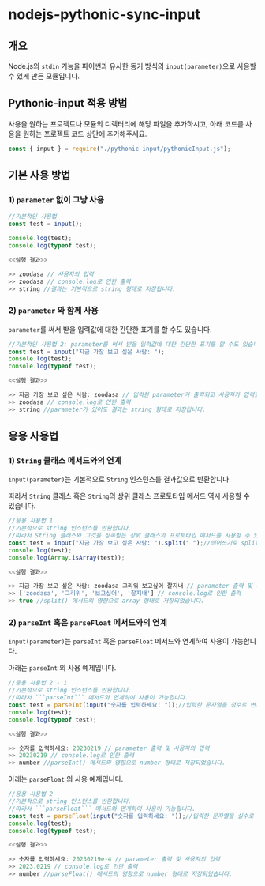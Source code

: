 # nodejs-pythonic-sync-input

## 개요

Node.js의 ```stdin``` 기능을 파이썬과 유사한 동기 방식의 ```input(parameter)```으로 사용할 수 있게 만든 모듈입니다. 

## Pythonic-input 적용 방법

사용을 원하는 프로젝트나 모듈의 디렉터리에 해당 파일을 추가하시고, 아래 코드를 사용을 원하는 프로젝트 코드 상단에 추가해주세요.

```jsx
const { input } = require("./pythonic-input/pythonicInput.js");
```

## 기본 사용 방법

### 1) ```parameter``` 없이 그냥 사용

```jsx
//기본적인 사용법
const test = input();

console.log(test);
console.log(typeof test);
```

```jsx
<<실행 결과>>

>> zoodasa // 사용자의 입력
>> zoodasa // console.log로 인한 출력
>> string //결과는 기본적으로 string 형태로 저장됩니다.
```

### 2) ```parameter``` 와 함께 사용

```parameter```를 써서 받을 입력값에 대한 간단한 표기를 할 수도 있습니다.

```jsx
//기본적인 사용법 2: parameter를 써서 받을 입력값에 대한 간단한 표기를 할 수도 있습니다.
const test = input("지금 가장 보고 싶은 사람: ");
console.log(test);
console.log(typeof test);
```

```jsx
<<실행 결과>>

>> 지금 가장 보고 싶은 사람: zoodasa // 입력한 parameter가 출력되고 사용자가 입력했습니다.
>> zoodasa // console.log로 인한 출력
>> string //parameter가 있어도 결과는 string 형태로 저장됩니다.
```

## 응용 사용법

### 1) ```String``` 클래스 메서드와의 연계

```input(parameter)```는 기본적으로 ```String``` 인스턴스를 결과값으로 반환합니다. 

따라서 ```String``` 클래스 혹은 ```String```의 상위 클래스 프로토타입 메서드 역시 사용할 수 있습니다.

```jsx
//응용 사용법 1
//기본적으로 string 인스턴스를 반환합니다.
//따라서 String 클래스와 그것을 상속받는 상위 클래스의 프로토타입 메서드를 사용할 수 있습니다.
const test = input("지금 가장 보고 싶은 사람: ").split(" ");//띄어쓰기로 split 구분
console.log(test);
console.log(Array.isArray(test));
```

```jsx
<<실행 결과>>

>> 지금 가장 보고 싶은 사람: zoodasa 그리워 보고싶어 잘지내 // parameter 출력 및 사용자의 입력
>> ['zoodasa', '그리워', '보고싶어', '잘지내'] // console.log로 인한 출력
>> true //split() 메서드의 영향으로 array 형태로 저장되었습니다.
```

### 2) ```parseInt``` 혹은 ```parseFloat``` 메서드와의 연계

```input(parameter)```는 ```parseInt``` 혹은 ```parseFloat``` 메서드와 연계하여 사용이 가능합니다. 

아래는 ```parseInt``` 의 사용 예제입니다.

```jsx
//응용 사용법 2 - 1
//기본적으로 string 인스턴스를 반환합니다.
//따라서 ```parseInt``` 메서드와 연계하여 사용이 가능합니다.
const test = parseInt(input("숫자를 입력하세요: "));//입력한 문자열을 정수로 변환
console.log(test);
console.log(typeof test);
```

```jsx
<<실행 결과>>

>> 숫자를 입력하세요: 20230219 // parameter 출력 및 사용자의 입력
>> 20230219 // console.log로 인한 출력
>> number //parseInt() 메서드의 영향으로 number 형태로 저장되었습니다.
```
아래는 ```parseFloat``` 의 사용 예제입니다.
```jsx
//응용 사용법 2
//기본적으로 string 인스턴스를 반환합니다.
//따라서 ```parseFloat``` 메서드와 연계하여 사용이 가능합니다.
const test = parseFloat(input("숫자를 입력하세요: "));//입력한 문자열을 실수로 변환
console.log(test);
console.log(typeof test);
```

```jsx
<<실행 결과>>

>> 숫자를 입력하세요: 20230219e-4 // parameter 출력 및 사용자의 입력
>> 2023.0219 // console.log로 인한 출력
>> number //parseFloat() 메서드의 영향으로 number 형태로 저장되었습니다.
```
